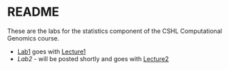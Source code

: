 # README

These are the labs for the statistics component of the CSHL Computational Genomics course. 


* [Lab1](https://github.com/jtleek/cshlcg-labs/blob/master/lab1.md) goes with [Lecture1](https://docs.google.com/presentation/d/1cfKL4CdjJwBnI36vjegbBnS8k6LK1AwFdVeqGTfKiRE/edit?usp=sharing)
* _Lab2_ - will be posted shortly and goes with [Lecture2](https://docs.google.com/presentation/d/1otjSGZCB7O0BLDKQmSDD1fFzGW3hj5fVwBGa-otxnXo/edit?usp=sharing)
